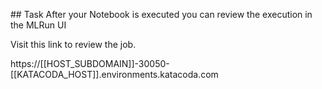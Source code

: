 ## Task
After your Notebook is executed you can review the execution in the MLRun UI  

Visit this link to review the job.

https://[[HOST_SUBDOMAIN]]-30050-[[KATACODA_HOST]].environments.katacoda.com


